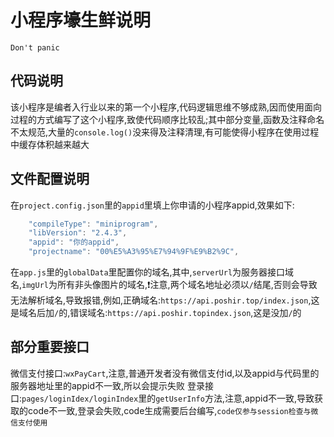 # 小程序壕生鲜说明
`Don't panic`
## 代码说明
该小程序是编者入行业以来的第一个小程序,代码逻辑思维不够成熟,因而使用面向过程的方式编写了这个小程序,致使代码顺序比较乱;其中部分变量,函数及注释命名不太规范,大量的`console.log()`没来得及注释清理,有可能使得小程序在使用过程中缓存体积越来越大
## 文件配置说明
在`project.config.json`里的`appid`里填上你申请的小程序appid,效果如下:
```javascript
	"compileType": "miniprogram",
	"libVersion": "2.4.3",
	"appid": "你的appid",
	"projectname": "00%E5%A3%95%E7%94%9F%E9%B2%9C",
```
在`app.js`里的`globalData`里配置你的域名,其中,`serverUrl`为服务器接口域名,`imgUrl`为所有非头像图片的域名,:exclamation:注意,两个域名地址必须以`/`结尾,否则会导致无法解析域名,导致报错,例如,正确域名:`https://api.poshir.top/index.json`,这是域名后加`/`的,错误域名:`https://api.poshir.topindex.json`,这是没加`/`的
## 部分重要接口
微信支付接口:`wxPayCart`,注意,普通开发者没有微信支付id,以及appid与代码里的服务器地址里的appid不一致,所以会提示失败
登录接口:`pages/loginIdex/loginIndex`里的`getUserInfo`方法,注意,appid不一致,导致获取的code不一致,登录会失败,code生成需要后台编写,`code仅参与session检查与微信支付使用`
##
##
##
